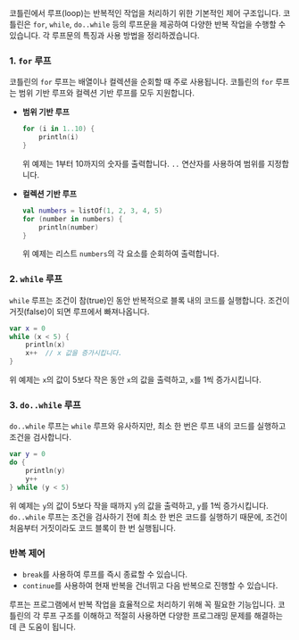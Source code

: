 코틀린에서 루프(loop)는 반복적인 작업을 처리하기 위한 기본적인 제어 구조입니다. 코틀린은 `for`, `while`, `do..while` 등의 루프문을 제공하여 다양한 반복 작업을 수행할 수 있습니다. 각 루프문의 특징과 사용 방법을 정리하겠습니다.

### 1. `for` 루프
코틀린의 `for` 루프는 배열이나 컬렉션을 순회할 때 주로 사용됩니다. 코틀린의 `for` 루프는 범위 기반 루프와 컬렉션 기반 루프를 모두 지원합니다.

- **범위 기반 루프**
  ```kotlin
  for (i in 1..10) {
      println(i)
  }
  ```
  위 예제는 1부터 10까지의 숫자를 출력합니다. `..` 연산자를 사용하여 범위를 지정합니다.

- **컬렉션 기반 루프**
  ```kotlin
  val numbers = listOf(1, 2, 3, 4, 5)
  for (number in numbers) {
      println(number)
  }
  ```
  위 예제는 리스트 `numbers`의 각 요소를 순회하여 출력합니다.

### 2. `while` 루프
`while` 루프는 조건이 참(true)인 동안 반복적으로 블록 내의 코드를 실행합니다. 조건이 거짓(false)이 되면 루프에서 빠져나옵니다.

```kotlin
var x = 0
while (x < 5) {
    println(x)
    x++  // x 값을 증가시킵니다.
}
```
위 예제는 `x`의 값이 5보다 작은 동안 `x`의 값을 출력하고, `x`를 1씩 증가시킵니다.

### 3. `do..while` 루프
`do..while` 루프는 `while` 루프와 유사하지만, 최소 한 번은 루프 내의 코드를 실행하고 조건을 검사합니다.

```kotlin
var y = 0
do {
    println(y)
    y++
} while (y < 5)
```
위 예제는 `y`의 값이 5보다 작을 때까지 `y`의 값을 출력하고, `y`를 1씩 증가시킵니다. `do..while` 루프는 조건을 검사하기 전에 최소 한 번은 코드를 실행하기 때문에, 조건이 처음부터 거짓이라도 코드 블록이 한 번 실행됩니다.

### 반복 제어
- `break`를 사용하여 루프를 즉시 종료할 수 있습니다.
- `continue`를 사용하여 현재 반복을 건너뛰고 다음 반복으로 진행할 수 있습니다.

루프는 프로그램에서 반복 작업을 효율적으로 처리하기 위해 꼭 필요한 기능입니다. 코틀린의 각 루프 구조를 이해하고 적절히 사용하면 다양한 프로그래밍 문제를 해결하는 데 큰 도움이 됩니다.
